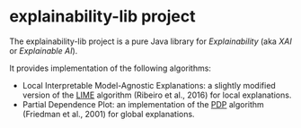 # explainability-lib project

The explainability-lib project is a pure Java library for _Explainability_ (aka _XAI_ or _Explainable AI_).

It provides implementation of the following algorithms:

 * Local Interpretable Model-Agnostic Explanations: a slightly modified version of the [LIME](https://arxiv.org/abs/1602.04938) algorithm (Ribeiro et al., 2016) for local explanations.
 * Partial Dependence Plot: an implementation of the [PDP](https://www.jstor.org/stable/2699986) algorithm (Friedman et al., 2001) for global explanations.